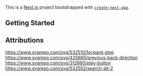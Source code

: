 This is a [Next.js](https://nextjs.org/) project bootstrapped with [`create-next-app`](https://github.com/vercel/next.js/tree/canary/packages/create-next-app).

## Getting Started


## Attributions
https://www.svgrepo.com/svg/532510/forward-step
https://www.svgrepo.com/svg/425665/previous-back-direction
https://www.svgrepo.com/svg/312860/play-button
https://www.svgrepo.com/svg/532552/search-alt-2